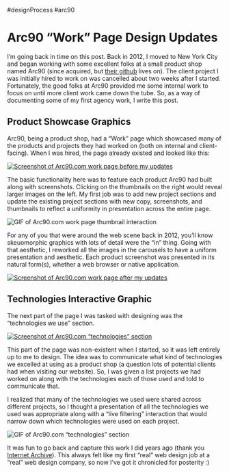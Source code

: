#designProcess #arc90

# Arc90 “Work” Page Design Updates

I’m going back in time on this post. Back in 2012, I moved to New York City and began working with some excellent folks at a small product shop named Arc90 (since acquired, but [their github](https://github.com/arc90) lives on). The client project I was initially hired to work on was cancelled about two weeks after I started. Fortunately, the good folks at Arc90 provided me some internal work to focus on until more client work came down the tube. So, as a way of documenting some of my first agency work, I write this post.

## Product Showcase Graphics

Arc90, being a product shop, had a “Work” page which showcased many of the products and projects they had worked on (both on internal and client-facing). When I was hired, the page already existed and looked like this:

[![Screenshot of Arc90.com work page before my updates](https://cdn.jim-nielsen.com/blog/2016/arc90-work-screenshot-old.jpg "The “old” version of the work page, before I began working on it.")](https://cdn.jim-nielsen.com/blog/2016/arc90-work-screenshot-old.jpg)

The basic functionality here was to feature each product Arc90 had built along with screenshots. Clicking on the thumbnails on the right would reveal larger images on the left. My first job was to add new project sections and update the existing project sections with new copy, screenshots, and thumbnails to reflect a uniformity in presentation across the entire page.

![GIF of Arc90.com work page thumbnail interaction](https://cdn.jim-nielsen.com/blog/2016/arc90-work-screenshot-ux.gif "Clicking on a product thumbnail image would reveal a larger screenshot.")

For any of you that were around the web scene back in 2012, you’ll know skeuomorphic graphics with lots of detail were the “in” thing. Going with that aesthetic, I reworked all the images in the carousels to have a uniform presentation and aesthetic. Each product screenshot was presented in its natural form(s), whether a web browser or native application.

[![Screenshot of Arc90.com work page after my updates](https://cdn.jim-nielsen.com/blog/2016/arc90-work-screenshot-new.jpg "The “new” version of the work page, with my updated visuals and product sections.")](https://cdn.jim-nielsen.com/blog/2016/arc90-work-screenshot-new.jpg)

## Technologies Interactive Graphic

The next part of the page I was tasked with designing was the “technologies we use” section.

[![Screenshot of Arc90.com “technologies” section](https://cdn.jim-nielsen.com/blog/2016/arc90-work-technologies-screenshot.png "The “technologies we use” section I built.")](https://cdn.jim-nielsen.com/blog/2016/arc90-work-technologies-screenshot.png)

This part of the page was non-existent when I started, so it was left entirely up to me to design. The idea was to communicate what kind of technologies we excelled at using as a product shop (a question lots of potential clients had when visiting our website). So, I was given a list projects we had worked on along with the technologies each of those used and told to communicate that.

I realized that many of the technologies we used were shared across different projects, so I thought a presentation of all the technologies we used was appropriate along with a “live filtering” interaction that would narrow down which technologies were used on each project.

![GIF of Arc90.com “technologies” section](https://cdn.jim-nielsen.com/blog/2016/arc90-work-technologies-ux.gif "The “technologies we use” section I built.")

It was fun to go back and capture this work I did years ago (thank you [Internet Archive](https://archive.org/web/)). This always felt like my first “real” web design job at a “real” web design company, so now I’ve got it chronicled for posterity :)
